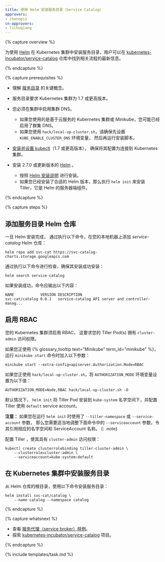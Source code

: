 ```yaml
---
title: 使用 Helm 安装服务目录（Service Catalog）
approvers:
- chenopis
cn-approvers:
- lichuqiang
---
```



{% capture overview %}


为使用 [Helm](https://helm.sh/) 在 Kubernetes 集群中安装服务目录，用户可以在 [kubernetes-incubator/service-catalog](https://github.com/kubernetes-incubator/service-catalog/blob/master/docs/install.md) 仓库中找到相关流程的最新信息。

{% endcapture %}


{% capture prerequisites %}

* 理解 [服务目录](/docs/concepts/service-catalog/) 的关键概念。

* 服务目录要求 Kubernetes 集群为 1.7 或更高版本。

* 您必须在集群中启用集群 DNS。
    * 如果您使用的是基于云服务的 Kubernetes 集群或 Minikube，您可能已经启用了群集 DNS。
    * 如果您使用 `hack/local-up-cluster.sh`，请确保先设置 `KUBE_ENABLE_CLUSTER_DNS` 环境变量，
    然后再运行安装脚本。

* [安装并设置 kubectl](https://kubernetes.io/docs/tasks/tools/install-kubectl/)（1.7 或更高版本），
确保将其配置为连接到 Kubernetes 集群。

* 安装 2.7.0 或更新版本的 [Helm](http://helm.sh/) 。
    * 按照 [Helm 安装说明](https://github.com/kubernetes/helm/blob/master/docs/install.md) 进行安装。
    * 如果您已经安装了合适的 Helm 版本，那么执行 `helm init` 来安装 Tiller，它是 Helm 的服务器端组件。

{% endcapture %}


{% capture steps %}

## 添加服务目录 Helm 仓库

一旦 Helm 安装完成， 通过执行以下命令，在您的本地机器上添加 *service-catalog* Helm 仓库：

```shell
helm repo add svc-cat https://svc-catalog-charts.storage.googleapis.com
```


通过执行以下命令进行检查，确保其安装成功安装：

```shell
helm search service-catalog
```


如果安装成功，命令应输出以下内容：

```
NAME            VERSION DESCRIPTION
svc-cat/catalog 0.0.1   service-catalog API server and controller-manag...
```


## 启用 RBAC

您的 Kubernetes 集群须启用 RBAC， 这要求您的 Tiller Pod(s) 拥有 `cluster-admin` 访问权限。


如果您正使用 {% glossary_tooltip text="Minikube" term_id="minikube" %}，运行 `minikube start` 命令时加入以下参数：

```shell
minikube start --extra-config=apiserver.Authorization.Mode=RBAC
```


如果您正使用 `hack/local-up-cluster.sh`，将 `AUTHORIZATION_MODE` 环境变量设置为以下值：

```
AUTHORIZATION_MODE=Node,RBAC hack/local-up-cluster.sh -O
```


默认情况下， `helm init` 将 Tiller Pod 安装到 `kube-system` 名字空间下，并配置 Tiller 使用 `default`
service account。


**注意：** 如果您在运行 `helm init` 时使用了 `--tiller-namespace` 或 `--service-account` 参数，
那么您需要适当地调整下面命令中的 `--serviceaccount` 参数，令其引用相应的名字空间和 ServiceAccount 名称。
{: .note}


配置 Tiller ，使其具有 `cluster-admin` 访问权限：

```shell
kubectl create clusterrolebinding tiller-cluster-admin \
    --clusterrole=cluster-admin \
    --serviceaccount=kube-system:default
```



## 在 Kubernetes 集群中安装服务目录

从 Helm 仓库的根目录，使用以下命令安装服务目录：

```shell
helm install svc-cat/catalog \
    --name catalog --namespace catalog
```

{% endcapture %}


{% capture whatsnext %}

* 查看 [服务代理（service broker）样例](https://github.com/openservicebrokerapi/servicebroker/blob/master/gettingStarted.md#sample-service-brokers)。
* 探索 [kubernetes-incubator/service-catalog](https://github.com/kubernetes-incubator/service-catalog) 项目。

{% endcapture %}


{% include templates/task.md %}

